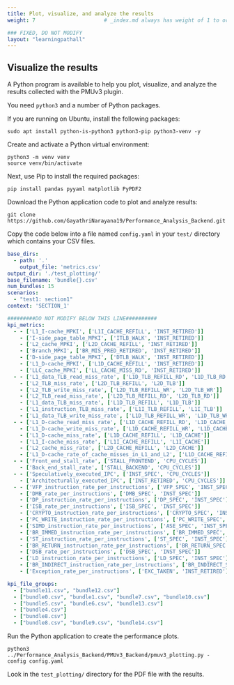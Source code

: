 ```yaml
---
title: Plot, visualize, and analyze the results
weight: 7                      # _index.md always has weight of 1 to order correctly

### FIXED, DO NOT MODIFY
layout: "learningpathall"       
---
```


## Visualize the results

A Python program is available to help you plot, visualize, and analyze the results collected with the PMUv3 plugin.

You need `python3` and a number of Python packages.

If you are running on Ubuntu, install the following packages:

```console
sudo apt install python-is-python3 python3-pip python3-venv -y
```

Create and activate a Python virtual environment:

```console
python3 -m venv venv
source venv/bin/activate
```

Next, use Pip to install the required packages:

```console
pip install pandas pyyaml matplotlib PyPDF2
```

Download the Python application code to plot and analyze results:

```console
git clone https://github.com/GayathriNarayana19/Performance_Analysis_Backend.git
```

Copy the code below into a file named `config.yaml` in your `test/` directory which contains your CSV files.

```yaml
base_dirs:
  - path: '.'
    output_file: 'metrics.csv'
output_dir: './test_plotting/'
base_filename: 'bundle{}.csv'
num_bundles: 15
scenarios:
  - "test1: section1"
context: 'SECTION_1'

#########DO NOT MODIFY BELOW THIS LINE##########
kpi_metrics:
  - - ['L1_I-cache_MPKI', ['L1I_CACHE_REFILL', 'INST_RETIRED']]
    - ['I-side_page_table_MPKI', ['ITLB_WALK', 'INST_RETIRED']]
    - ['L2_cache_MPKI', ['L2D_CACHE_REFILL', 'INST_RETIRED']]
    - ['Branch_MPKI', ['BR_MIS_PRED_RETIRED', 'INST_RETIRED']]
    - ['D-side_page_table_MPKI', ['DTLB_WALK', 'INST_RETIRED']]
    - ['L1_D-cache_MPKI', ['L1D_CACHE_REFILL', 'INST_RETIRED']]
    - ['LLC_cache_MPKI', ['LL_CACHE_MISS_RD', 'INST_RETIRED']]
  - - ['L1_data_TLB_read_miss_rate', ['L1D_TLB_REFILL_RD', 'L1D_TLB_RD']]
    - ['L2_TLB_miss_rate', ['L2D_TLB_REFILL', 'L2D_TLB']]
    - ['L2_TLB_write_miss_rate', ['L2D_TLB_REFILL_WR', 'L2D_TLB_WR']]
    - ['L2_TLB_read_miss_rate', ['L2D_TLB_REFILL_RD', 'L2D_TLB_RD']]
    - ['L1_data_TLB_miss_rate', ['L1D_TLB_REFILL', 'L1D_TLB']]
    - ['L1_instruction_TLB_miss_rate', ['L1I_TLB_REFILL', 'L1I_TLB']]
    - ['L1_data_TLB_write_miss_rate', ['L1D_TLB_REFILL_WR', 'L1D_TLB_WR']]
  - - ['L1_D-cache_read_miss_rate', ['L1D_CACHE_REFILL_RD', 'L1D_CACHE_RD']]
    - ['L1_D-cache_write_miss_rate', ['L1D_CACHE_REFILL_WR', 'L1D_CACHE_WR']]
    - ['L1_D-cache_miss_rate', ['L1D_CACHE_REFILL', 'L1D_CACHE']]
    - ['L1_I-cache_miss_rate', ['L1I_CACHE_REFILL', 'L1I_CACHE']]
    - ['L2_cache_miss_rate', ['L2D_CACHE_REFILL', 'L2D_CACHE']]
    - ['L1_D-cache_rate_of_cache_misses_in_L1_and_L2', ['L1D_CACHE_REFILL_OUTER', 'L1D_CACHE_REFILL']]
  - - ['Front_end_stall_rate', ['STALL_FRONTEND', 'CPU_CYCLES']]
    - ['Back_end_stall_rate', ['STALL_BACKEND', 'CPU_CYCLES']]
  - - ['Speculatively_executed_IPC', ['INST_SPEC', 'CPU_CYCLES']]
    - ['Architecturally_executed_IPC', ['INST_RETIRED', 'CPU_CYCLES']]
  - - ['VFP_instruction_rate_per_instructions', ['VFP_SPEC', 'INST_SPEC']]
    - ['DMB_rate_per_instructions', ['DMB_SPEC', 'INST_SPEC']]
    - ['DP_instruction_rate_per_instructions', ['DP_SPEC', 'INST_SPEC']]
    - ['ISB_rate_per_instructions', ['ISB_SPEC', 'INST_SPEC']]
    - ['CRYPTO_instruction_rate_per_instructions', ['CRYPTO_SPEC', 'INST_SPEC']]
    - ['PC_WRITE_instruction_rate_per_instructions', ['PC_WRITE_SPEC', 'INST_SPEC']]
    - ['SIMD_instruction_rate_per_instructions', ['ASE_SPEC', 'INST_SPEC']]
    - ['BR_IMMED_instruction_rate_per_instructions', ['BR_IMMED_SPEC', 'INST_SPEC']]
    - ['ST_instruction_rate_per_instructions', ['ST_SPEC', 'INST_SPEC']]
    - ['BR_RETURN_instruction_rate_per_instructions', ['BR_RETURN_SPEC', 'INST_SPEC']]
    - ['DSB_rate_per_instructions', ['DSB_SPEC', 'INST_SPEC']]
    - ['LD_instruction_rate_per_instructions', ['LD_SPEC', 'INST_SPEC']]
    - ['BR_INDIRECT_instruction_rate_per_instructions', ['BR_INDIRECT_SPEC', 'INST_SPEC']]
    - ['Exception_rate_per_instructions', ['EXC_TAKEN', 'INST_RETIRED']]

kpi_file_groups:
  - ["bundle11.csv", "bundle12.csv"]
  - ["bundle0.csv", "bundle1.csv", "bundle7.csv", "bundle10.csv"]
  - ["bundle5.csv", "bundle6.csv", "bundle13.csv"]
  - ["bundle4.csv"]
  - ["bundle8.csv"]
  - ["bundle8.csv", "bundle9.csv", "bundle14.csv"]
```

Run the Python application to create the performance plots.

```console
python3 ../Performance_Analysis_Backend/PMUv3_Backend/pmuv3_plotting.py -config config.yaml
```

Look in the `test_plotting/` directory for the PDF file with the results.

